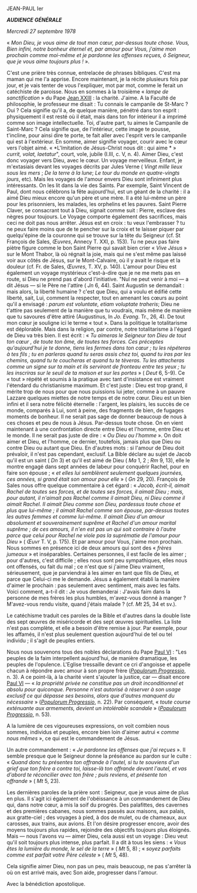 JEAN-PAUL Ier

***AUDIENCE GÉNÉRALE***

*Mercredi 27 septembre 1978*

« *Mon Dieu, je vous aime de tout mon cœur, par-dessus toute chose. Vous, Bien infini, notre bonheur éternel et, par amour pour Vous, j'aime mon prochain comme moi-même et je pardonne les offenses reçues, ô Seigneur, que je vous aime toujours plus !* ».

C'est une prière très connue, entrelacée de phrases bibliques. C'est ma maman qui me l'a apprise. Encore maintenant, je la récite plusieurs fois par jour, et je vais tenter de vous l'expliquer, mot par mot, comme le ferait un catéchiste de paroisse. Nous en sommes à la troisième « *lampe de sanctification* » du Pape [Jean XXIII](/content/john-xxiii/fr.html) : la charité. J'aime. A la Faculté de philosophie, le professeur me disait : Tu connais le campanile de St-Marc ? Oui ? Cela signifie qu'il a, de quelque manière, pénétré dans ton esprit : physiquement il est resté où il était, mais dans ton for intérieur il a imprimé comme son image intellectuelle. Toi, d'autre part, tu aimes le Campanile de Saint-Marc ? Cela signifie que, de l'intérieur, cette image te pousse, t'incline, pour ainsi dire te porte, te fait aller avec l'esprit vers le campanile qui est à l'extérieur. En somme, aimer signifie voyager, courir avec le cœur vers l'objet aimé. « *L'Imitation de Jésus-Christ nous dit : qui aime * » *currit, volat, laetatur*", court, vole, jubile (I.III, c. V, n. 4). Aimer Dieu, c'est donc voyager vers Dieu, avec le cœur. Un voyage merveilleux. Enfant, je m'extasiais devant les voyages décrits par Jules Verne ( *Vingt mille lieux sous les mers* ; *De la terre à la lune*; *Le tour du monde en quatre-vingts jours*, etc). Mais les voyages de l'amour envers Dieu sont infiniment plus intéressants. On les lit dans la vie des Saints. Par exemple, Saint Vincent de Paul, dont nous célébrons la fête aujourd'hui, est un géant de la charité : il a aimé Dieu mieux encore qu'un père et une mère. Il a été lui-même un père pour les prisonniers, les malades, les orphelins et les pauvres. Saint Pierre Claver, se consacrant tout à Dieu, signait comme suit : Pierre, esclave des nègres pour toujours. Le Voyage comporte également des sacrifices, mais ceci ne doit pas nous arrêter. Jésus est en croix : tu veux l'embrasser ? tu ne peux faire moins que de te pencher sur la croix et te laisser piquer par quelqu'épine de la couronne qui se trouve sur la tête du Seigneur (cf. St François de Sales, *Œuvres*, Annecy T. XXI, p. 153). Tu ne peux pas faire piètre figure comme le bon Saint Pierre qui savait bien crier « *Vive Jésus* » sur le Mont Thabor, là où régnait la joie, mais qui ne s'est même pas laissé voir aux côtés de Jésus, sur le Mont-Calvaire, où il y avait le risque et la douleur (cf. Fr. de Sales, *Œuvres*, T. XV, p. 140). L'amour pour Dieu est également un voyage mystérieux c'est-à-dire que je ne me mets pas en route, si Dieu ne prend pas d'abord l'initiative. "Nul ne peut venir à moi — a dit Jésus — si le Père ne l'attire ( *Jn* 6, 44). Saint Augustin se demandait : mais alors, la liberté humaine ? c'est que Dieu, qui a voulu et édifié cette liberté, sait, Lui, comment la respecter, tout en amenant les cœurs au point qu'il a envisagé : *parum est voluntate, etiam voluptate traheris*; Dieu ne t'attire pas seulement de la manière que tu voudrais, mais même de manière que tu savoures d'être attiré (Augustinus, In *Jo. Evang*. Tr., 26, 4). De tout mon cœur je souligne ici le terme « tout ». Dans la politique le totalitarisme est déplorable. Mais dans la religion, par contre, notre totalitarisme à l'égard de Dieu va très bien. Il est écrit : « *Tu aimeras le Seigneur ton Dieu de tout ton cœur , de toute ton âme, de toutes tes forces. Ces préceptes qu'aujourd'hui je te donne, tiens les fermes dans ton cœur ; tu les répéteras à tes fils ; tu en parleras quand tu seras assis chez toi, quand tu iras par les chemins, quand tu te coucheras et quand tu te tèveras. Tu les attacheras comme un signe sur ta main et ils serviront de fronteau entre tes yeux ; tu les inscriras sur le seuil de ta maison et sur les portes* » ( *Deut* 6, 5-9). Ce « tout » répété et soumis à la pratique avec tant d'insistance est vraiment l'étendard du christianisme maximum. Et c'est juste : Dieu est trop grand, il mérite trop de nous pour que nous puissions lui jeter, comme à un pauvre Lazzare quelques miettes de notre temps et de notre cœur. Dieu est un bien infini et il sera notre félicité éternelle : l'argent, les plaisirs, les succès de ce monde, comparés à Lui, sont à peine, des fragments de bien, de fugages moments de bonheur. Il ne serait pas sage de donner beaucoup de nous à ces choses et peu de nous à Jésus. Par-dessus toute chose. On en vient maintenant à une confrontation directe entre Dieu et l'homme, entre Dieu et le monde. Il ne serait pas juste de dire : « *Ou Dieu ou l'homme* ». On doit aimer et Dieu, et l'homme, ce dernier, toutefois, jamais plus que Dieu ou contre Dieu ou autant que Dieu. En d'autres mots : si l'amour de Dieu doit prévaloir, il n'est pas cependant, exclusif. La Bible déclare au sujet de Jacob qu'il est un saint ( *Dn* 3) et qu'il est aimé de Dieu ( *Ma* 1, 2 ; *Rm* 9, 13), elle le montre engagé dans sept années de labeur pour conquérir Rachel, pour en faire son épouse ; « *et elles lui semblèrent seulement quelques journées, ces années, si grand était son amour pour elle* » ( *Gn* 29, 20). François de Sales nous offre quelque commentaire à cet égard : « *Jacob, écrit-il, aimait Rachel de toutes ses forces, et de toutes ses forces, il aimait Dieu ; mais, pour autant, il n'aimait pas Rachel comme il aimait Dieu, ni Dieu comme il aimait Rachel. Il aimait Dieu comme son Dieu, pardessus toute chose et plus que lui-même ; il aimait Rachel comme son épouse, par-dessus toutes les autres femmes et comme lui-même. Il aimait Dieu d'un amour absolument et souverainement suprême et Rachel d'un amour marital suprême ; de ces amours, il n'en est pas un qui soit contraire à l'autre parce que celui pour Rachel ne viole pas la suprématie de l'amour pour Dieu* » ( *Œuvr* T. V, p. 175). Et par amour pour Vous, j'aime mon prochain. Nous sommes en présence ici de deux amours qui sont des « *frères jumeaux* » et inséparables. Certaines personnes, il est facile de les aimer ; pour d'autres, c'est difficile ; elles nous sont peu sympathiques, elles nous ont offensés, ou fait du mal ; ce n'est que si j'aime Dieu vraiment, sérieusement, que je parviendrai à les aimer en tant que fils de Dieu, et parce que Celui-ci me le demande. Jésus a également établi la manière d'aimer le prochain : pas seulement avec sentiment, mais avec les faits. Voici comment, a-t-il dit : Je vous demanderai : J'avais faim dans la personne de mes frères les plus humbles, m'avez-vous donné à manger ? M'avez-vous rendu visite, quand j'étais malade ? (cf. *Mt* 25, 34 et sv.).

Le catéchisme traduit ces paroles de la Bible et d'autres dans la double liste des sept œuvres de miséricorde et des sept œuvres spirituelles. La liste n'est pas complète, et elle a besoin d'être remise à jour. Par exemple, pour les affamés, il n'est plus seulement question aujourd'hui de tel ou tel individu ; il s'agit de peuples entiers.

Nous nous souvenons tous des nobles déclarations du Pape [Paul VI](/content/paul-vi/fr.html) : "Les peuples de la faim interpellent aujourd'hui, de manière dramatique, les peuples de l'opulence. L'Eglise tressaille devant ce cri d'angoisse et appelle chacun à répondre avec amour à son propre frère (*[Populorum Progressio](/content/paul-vi/fr/encyclicals/documents/hf_p-vi_enc_26031967_populorum.html)*, n. 3). A ce point-là, à la charité vient s'ajouter la justice, car — disait encore [Paul VI](/content/paul-vi/fr.html) — « *la propriété privée ne constitue pas un droit inconditionnel et absolu pour quiconque. Personne n'est autorisé à réserver à son usage exclusif ce qui dépasse ses besoins, alors que d'autres manquent du nécessaire* » (*[Populorum Progressio](/content/paul-vi/fr/encyclicals/documents/hf_p-vi_enc_26031967_populorum.html)*, n. 22). Par conséquent, « *toute course exténuante aux armements, devient un intolérable scandale* » (*[Populorum Progressio](/content/paul-vi/fr/encyclicals/documents/hf_p-vi_enc_26031967_populorum.html)*, n. 53).

A la lumière de ces vigoureuses expressions, on voit combien nous sommes, individus et peuples, encore bien loin d'aimer autrui « *comme nous mêmes* », ce qui est le commandement de Jésus.

Un autre commandement : « *Je pardonne les offenses que j'ai reçues* ». Il semble presque que le Seigneur donne la préséance au pardon sur le culte : « *Quand donc tu présentes ton offrande à l'autel, si tu te souviens d'un grief que ton frère a contre toi, laisse-là ton offrande devant l'autel, et vas d'abord te réconcilier avec ton frère ; puis reviens, et présente ton offrande* » ( *Mt* 5, 23).

Les dernières paroles de la prière sont : Seigneur, que je vous aime de plus en plus. Il s'agit ici également de l'obéissance à un commandement de Dieu qui, dans notre cœur, a mis la soif du progrès. Des palafittes, des cavernes et des premières cabanes, nous sommes passés aux maisons, aux palais, aux gratte-ciel ; des voyages à pied, à dos de mulet, ou de chameaux, aux carosses, aux trains, aux avions. Et l'on désire progresser encore, avoir des moyens toujours plus rapides, rejoindre des objectifs toujours plus éloignés. Mais — nous l'avons vu — aimer Dieu, cela aussi est un voyage : Dieu veut qu'il soit toujours plus intense, plus parfait. Il a dit à tous les siens : « *Vous êtes la lumière du monde, le sel de la terre* » ( *Mt* 5, 8) ; « *soyez parfaits comme est parfait votre Père céleste* » ( *Mt* 5, 48).

Cela signifie aimer Dieu, non pas un peu, mais beaucoup, ne pas s'arrêter là où on est arrivé mais, avec Son aide, progresser dans l'amour.

Avec la bénédiction apostolique.